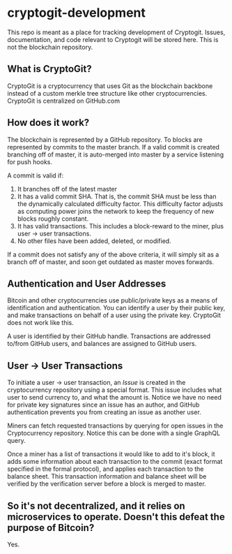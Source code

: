 # cryptogit-development
This repo is meant as a place for tracking development of Cryptogit. Issues, documentation, and code relevant to Cryptogit will be stored here. This is not the blockchain repository.

## What is CryptoGit?

CryptoGit is a cryptocurrency that uses Git as the blockchain backbone instead of a custom merkle tree structure like other cryptocurrencies. CryptoGit is centralized on GitHub.com

## How does it work?

The blockchain is represented by a GitHub repository. To blocks are represented by commits to the master branch. If a valid commit is created branching off of master, it is auto-merged into master by a service listening for push hooks.

A commit is valid if:
1. It branches off of the latest master
2. It has a valid commit SHA. That is, the commit SHA must be less than the dynamically calculated difficulty factor. This difficulty factor adjusts as computing power joins the network to keep the frequency of new blocks roughly constant.
3. It has valid transactions. This includes a block-reward to the miner, plus user -> user transactions.
4. No other files have been added, deleted, or modified.

If a commit does not satisfy any of the above criteria, it will simply sit as a branch off of master, and soon get outdated as master moves forwards.

## Authentication and User Addresses

Bitcoin and other cryptocurrencies use public/private keys as a means of identification and authentication. You can identify a user by their public key, and make transactions on behalf of a user using the private key. CryptoGit does not work like this.

A user is identified by their GitHub handle. Transactions are addressed to/from GitHub users, and balances are assigned to GitHub users. 

## User -> User Transactions

To initiate a user -> user transaction, an _Issue_ is created in the cryptocurrency repository using a special format. This issue includes what user to send currency to, and what the amount is. Notice we have no need for private key signatures since an issue has an author, and GitHub authentication prevents you from creating an issue as another user.

Miners can fetch requested transactions by querying for open issues in the Cryptocurrency repository. Notice this can be done with a single GraphQL query.

Once a miner has a list of transactions it would like to add to it's block, it adds some information about each transaction to the commit (exact format specified in the formal protocol), and applies each transaction to the balance sheet. This transaction information and balance sheet will be verified by the verification server before a block is merged to master.

## So it's not decentralized, and it relies on microservices to operate. Doesn't this defeat the purpose of Bitcoin?
Yes.
